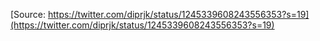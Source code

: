 [Source: https://twitter.com/diprjk/status/1245339608243556353?s=19](https://twitter.com/diprjk/status/1245339608243556353?s=19)